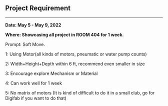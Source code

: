 ## Project Requirement

---

**Date: May 5 - May 9, 2022**

**Where: Showcasing all project in ROOM 404 for 1 week.**


Prompt: Soft Move.

1: Using Motor(all kinds of motors, pneumatic or water pump counts)

2: Width+Height+Depth within 6 ft, recommend even smaller in size

3: Encourage explore Mechanism or Material

4: Can work well for 1 week

5: No matrix of motors (It is kind of difficult to do it in a small club, go for Digifab if you want to do that)